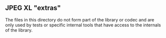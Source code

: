 ## JPEG XL "extras"

The files in this directory do not form part of the library or codec and are
only used by tests or specific internal tools that have access to the internals
of the library.
